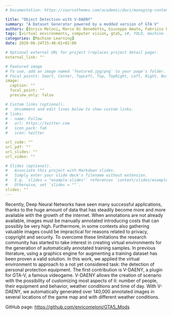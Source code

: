 ```yaml
---
# Documentation: https://sourcethemes.com/academic/docs/managing-content/

title: "Object Detection with V-DAENY"
summary: "A Dataset Generator powered by a modded version of GTA V"
authors: [Enrico Meloni, Marco Di Benedetto, Giuseppe Amato, Fabrizio Falchi, Claudio Gennaro]
tags: [virtual environments, computer vision, gta5, c#, YOLO, machine learning, object detection]
categories: [Machine Learning]
date: 2020-06-24T15:48:01+02:00

# Optional external URL for project (replaces project detail page).
external_link: ""

# Featured image
# To use, add an image named `featured.jpg/png` to your page's folder.
# Focal points: Smart, Center, TopLeft, Top, TopRight, Left, Right, BottomLeft, Bottom, BottomRight.
image:
  caption: ""
  focal_point: ""
  preview_only: false

# Custom links (optional).
#   Uncomment and edit lines below to show custom links.
# links:
# - name: Follow
#   url: https://twitter.com
#   icon_pack: fab
#   icon: twitter

url_code: ""
url_pdf: ""
url_slides: ""
url_video: ""

# Slides (optional).
#   Associate this project with Markdown slides.
#   Simply enter your slide deck's filename without extension.
#   E.g. `slides = "example-slides"` references `content/slides/example-slides.md`.
#   Otherwise, set `slides = ""`.
slides: ""
---
```


Recently, Deep Neural Networks have seen many successful applications, thanks to the huge amount of data that has steadily become more and more available with the growth of the internet. When annotations are not already available, images must be manually annotated introducing costs that can possibly be very high. Furthermore, in some contexts also gathering valuable images could be impractical for reasons related to privacy, copyright and security.
To overcome these limitations the research community has started to take interest in creating virtual environments for the generation of automatically annotated training samples. In previous literature, using a graphics engine for augmenting a training dataset has been proven a valid solution. 
In this work, we applied the virtual environment to approach to a not yet considered task: the detection of personal protection equipment. The first contribution is V-DAENY, a plugin for GTA-V, a famous videogame. V-DAENY allows the creation of scenario with the possibility of customizing most aspects of it: number of people, their equipment and behavior, weather conditions and time of day. With V-DAENY, we automatically generated over 140,000 annotated images in several locations of the game map and with different weather conditions.

GitHub page: https://github.com/enricomeloni/GTA5_Mods